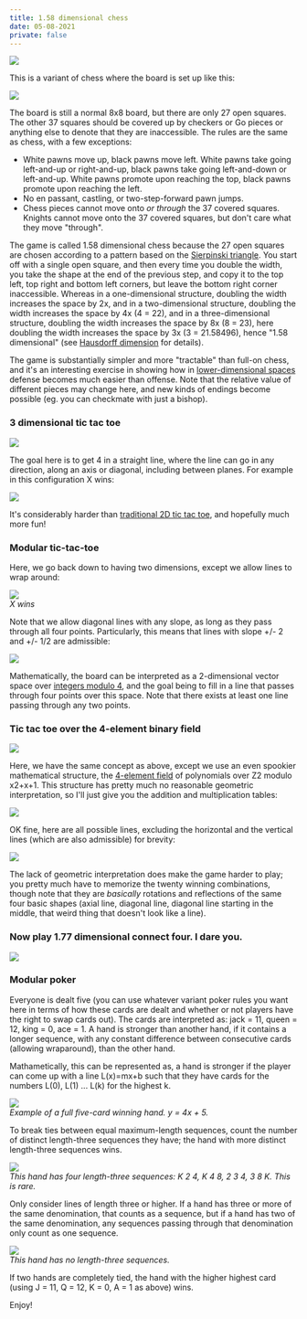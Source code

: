```yaml
---
title: 1.58 dimensional chess
date: 05-08-2021
private: false
---
```

  
[![](https://vitalik.ca/images/christmas-files/chess_tweet.png)](https://twitter.com/el33th4xor/status/1138777837320716288)  
  

This is a variant of chess where the board is set up like this:

  
![](https://vitalik.ca/images/christmas-files/chess.png)  
  

The board is still a normal 8x8 board, but there are only 27 open squares. The other 37 squares should be covered up by checkers or Go pieces or anything else to denote that they are inaccessible. The rules are the same as chess, with a few exceptions:

-   White pawns move up, black pawns move left. White pawns take going left-and-up or right-and-up, black pawns take going left-and-down or left-and-up. White pawns promote upon reaching the top, black pawns promote upon reaching the left.
-   No en passant, castling, or two-step-forward pawn jumps.
-   Chess pieces cannot move onto  _or through_  the 37 covered squares. Knights cannot move onto the 37 covered squares, but don't care what they move "through".

The game is called 1.58 dimensional chess because the 27 open squares are chosen according to a pattern based on the  [Sierpinski triangle](https://en.wikipedia.org/wiki/Sierpi%C5%84ski_triangle). You start off with a single open square, and then every time you double the width, you take the shape at the end of the previous step, and copy it to the top left, top right and bottom left corners, but leave the bottom right corner inaccessible. Whereas in a one-dimensional structure, doubling the width increases the space by 2x, and in a two-dimensional structure, doubling the width increases the space by 4x (4 = 22), and in a three-dimensional structure, doubling the width increases the space by 8x (8 = 23), here doubling the width increases the space by 3x (3 = 21.58496), hence "1.58 dimensional" (see  [Hausdorff dimension](https://en.wikipedia.org/wiki/Hausdorff_dimension)  for details).

The game is substantially simpler and more "tractable" than full-on chess, and it's an interesting exercise in showing how in  [lower-dimensional spaces](https://en.wikipedia.org/wiki/Flatland)  defense becomes much easier than offense. Note that the relative value of different pieces may change here, and new kinds of endings become possible (eg. you can checkmate with just a bishop).

### 3 dimensional tic tac toe

  
![](https://vitalik.ca/images/christmas-files/tic4.png)  
  

The goal here is to get 4 in a straight line, where the line can go in any direction, along an axis or diagonal, including between planes. For example in this configuration X wins:

  
![](https://vitalik.ca/images/christmas-files/tic4_2.png)  
  

It's considerably harder than  [traditional 2D tic tac toe](https://www.quora.com/Is-there-a-way-to-never-lose-at-Tic-Tac-Toe), and hopefully much more fun!

### Modular tic-tac-toe

Here, we go back down to having two dimensions, except we allow lines to wrap around:

  
![](https://vitalik.ca/images/christmas-files/tic4_3.png)  
_X wins_

  
  

Note that we allow diagonal lines with any slope, as long as they pass through all four points. Particularly, this means that lines with slope +/- 2 and +/- 1/2 are admissible:

  
![](https://vitalik.ca/images/christmas-files/tic4_4.png)  
  

Mathematically, the board can be interpreted as a 2-dimensional vector space over  [integers modulo 4](https://en.wikipedia.org/wiki/Modular_arithmetic), and the goal being to fill in a line that passes through four points over this space. Note that there exists at least one line passing through any two points.

### Tic tac toe over the 4-element binary field

  
![](https://vitalik.ca/images/christmas-files/tic4_5.png)  
  

Here, we have the same concept as above, except we use an even spookier mathematical structure, the  [4-element field](https://en.wikipedia.org/wiki/Finite_field#Field_with_four_elements)  of polynomials over  Z2  modulo  x2+x+1. This structure has pretty much no reasonable geometric interpretation, so I'll just give you the addition and multiplication tables:

  
![](https://vitalik.ca/images/christmas-files/tic4_6.png)  
  

OK fine, here are all possible lines, excluding the horizontal and the vertical lines (which are also admissible) for brevity:

  
![](https://vitalik.ca/images/christmas-files/tic4_7.png)  
  

The lack of geometric interpretation does make the game harder to play; you pretty much have to memorize the twenty winning combinations, though note that they are  _basically_  rotations and reflections of the same four basic shapes (axial line, diagonal line, diagonal line starting in the middle, that weird thing that doesn't look like a line).

### Now play 1.77 dimensional connect four. I dare you.

  
![](https://vitalik.ca/images/christmas-files/tic4_8.png)  
  

### Modular poker

Everyone is dealt five (you can use whatever variant poker rules you want here in terms of how these cards are dealt and whether or not players have the right to swap cards out). The cards are interpreted as: jack = 11, queen = 12, king = 0, ace = 1. A hand is stronger than another hand, if it contains a longer sequence, with any constant difference between consecutive cards (allowing wraparound), than the other hand.

Mathametically, this can be represented as, a hand is stronger if the player can come up with a line  L(x)=mx+b  such that they have cards for the numbers  L(0),  L(1)  ...  L(k)  for the highest  k.

  
![](https://vitalik.ca/images/christmas-files/cards1.png)  
_Example of a full five-card winning hand. y = 4x + 5._

  
  

To break ties between equal maximum-length sequences, count the number of distinct length-three sequences they have; the hand with more distinct length-three sequences wins.

  
![](https://vitalik.ca/images/christmas-files/cards2.png)  
_This hand has four length-three sequences: K 2 4, K 4 8, 2 3 4, 3 8 K. This is rare._

  
  

Only consider lines of length three or higher. If a hand has three or more of the same denomination, that counts as a sequence, but if a hand has two of the same denomination, any sequences passing through that denomination only count as one sequence.

  
![](https://vitalik.ca/images/christmas-files/cards3.png)  
_This hand has no length-three sequences._

  
  

If two hands are completely tied, the hand with the higher highest card (using J = 11, Q = 12, K = 0, A = 1 as above) wins.

Enjoy!

